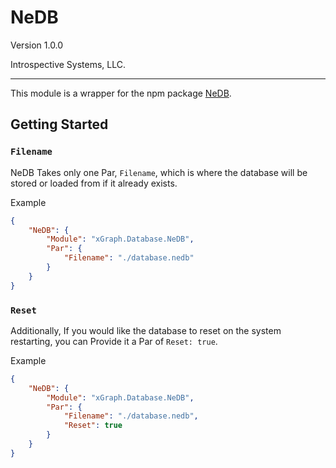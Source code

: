 # NeDB

Version 1.0.0

Introspective Systems, LLC.

---

This module is a wrapper for the npm package [NeDB](https://github.com/louischatriot/nedb).

## Getting Started

### `Filename`

NeDB Takes only one Par, `Filename`, which is where the database will be stored or loaded from if it already exists.

Example

```json
{
	"NeDB": {
		"Module": "xGraph.Database.NeDB",
		"Par": {
			"Filename": "./database.nedb"
		}
	}
}
```

### `Reset`

Additionally, If you would like the database to reset on the system restarting, you can Provide it a Par of `Reset: true`.

Example

```json
{
	"NeDB": {
		"Module": "xGraph.Database.NeDB",
		"Par": {
			"Filename": "./database.nedb",
			"Reset": true
		}
	}
}
```